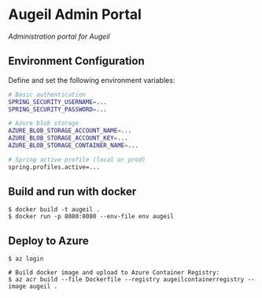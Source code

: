 # Augeil Admin Portal
*Administration portal for Augeil*

## Environment Configuration

Define and set the following environment variables:
```bash
# Basic authentication
SPRING_SECURITY_USERNAME=...
SPRING_SECURITY_PASSWORD=...

# Azure blob storage
AZURE_BLOB_STORAGE_ACCOUNT_NAME=...
AZURE_BLOB_STORAGE_ACCOUNT_KEY=...
AZURE_BLOB_STORAGE_CONTAINER_NAME=...

# Spring active profile (local or prod)
spring.profiles.active=...
```

## Build and run with docker
```
$ docker build -t augeil .
$ docker run -p 8080:8080 --env-file env augeil
```

## Deploy to Azure
```
$ az login

# Build docker image and upload to Azure Container Registry:
$ az acr build --file Dockerfile --registry augeilcontainerregistry --image augeil .


```